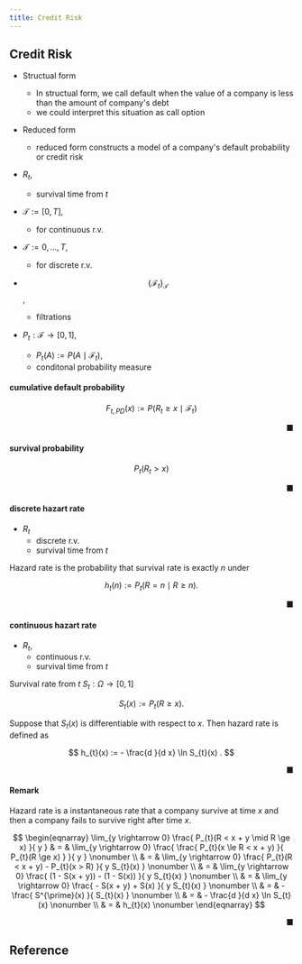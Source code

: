 ```yaml
---
title: Credit Risk
---
```


## Credit Risk


* Structual form
    * In structual form, we call default when the value of a company is less than the amount of company's debt
    * we could interpret this situation as call option
* Reduced form
    * reduced form constructs a model of a company's default probability or credit risk


* $R_{t}$,
    * survival time from $t$

* $\mathcal{T} := [0, T]$,
    * for continuous r.v.
* $\mathcal{T} := {0, \ldots, T}$,
    * for discrete r.v.
* $$\{\mathcal{F}_{t}\}_{\mathcal{T}}$$,
    * filtrations
* $P_{t}: \mathcal{F} \rightarrow [0, 1]$,
    * $P_{t}(A) := P(A \mid \mathcal{F}_{t})$,
    * conditonal probability measure


#### cumulative default probability

$$
    F_{t, PD}(x)
    :=
    P(R_{t} \ge x \mid \mathcal{F}_{t})
$$

<div class="end-of-statement" style="text-align: right">■</div>

#### survival probability

$$
    P_{t}(R_{t} > x)
$$

<div class="end-of-statement" style="text-align: right">■</div>

#### discrete hazart rate
* $R_{t}$
    * discrete r.v.
    * survival time from $t$

Hazard rate is the probability that survival rate is exactly $n$ under 

$$
    h_{t}(n)
    :=
    P_{t}(R = n \mid R \ge n)
    .
$$

<div class="end-of-statement" style="text-align: right">■</div>

#### continuous hazart rate
* $R_{t}$,
    * continuous r.v.
    * survival time from $t$

Survival rate from $t$ $S_{t}: \Omega \rightarrow [0, 1]$

$$
    S_{t}(x)
    :=
    P_{t}(R \ge x)
    .
$$

Suppose that $S_{t}(x)$ is differentiable with respect to $x$. Then hazard rate is defined as

$$
    h_{t}(x)
    :=
    -
    \frac{d }{d x}
        \ln S_{t}(x)
    .
$$

<div class="end-of-statement" style="text-align: right">■</div>

#### Remark
Hazard rate is a instantaneous rate that a company survive at time $x$ and then a company fails to survive right after time $x$.

$$
\begin{eqnarray}
    \lim_{y \rightarrow 0}
        \frac{
            P_{t}(R < x + y \mid R \ge x)
        }{
            y
        }
    & = &
    \lim_{y \rightarrow 0}
        \frac{
            \frac{
                P_{t}(x \le R < x + y)
            }{
                P_{t}(R \ge x)
            }
        }{
            y
        }
    \nonumber
    \\
    & = &
    \lim_{y \rightarrow 0}
        \frac{
            P_{t}(R < x + y)
            -
            P_{t}(x > R)
        }{
            y
            S_{t}(x)
        }
    \nonumber
    \\
    & = &
    \lim_{y \rightarrow 0}
        \frac{
            (1 - S(x + y))
            -
            (1 - S(x))
        }{
            y
            S_{t}(x)
        }
    \nonumber
    \\
    & = &
    \lim_{y \rightarrow 0}
        \frac{
            - S(x + y)
            +
            S(x)
        }{
            y
            S_{t}(x)
        }
    \nonumber
    \\
    & = &
        -
        \frac{
            S^{\prime}(x)
        }{
            S_{t}(x)
        }
    \nonumber
    \\
    & = &
        -
        \frac{d }{d x} 
            \ln S_{t}(x)
    \nonumber
    \\
    & = &
        h_{t}(x)
    \nonumber
\end{eqnarray}
$$

<div class="end-of-statement" style="text-align: right">■</div>

## Reference
